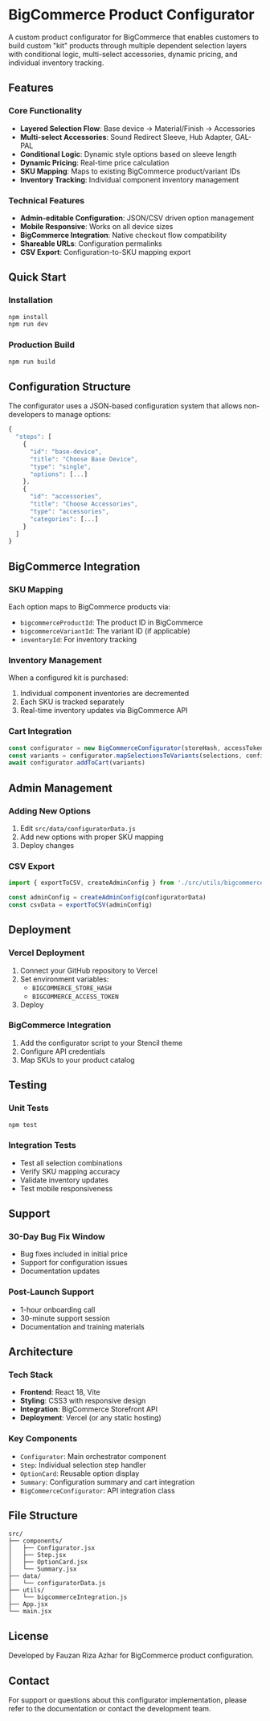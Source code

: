 # BigCommerce Product Configurator

A custom product configurator for BigCommerce that enables customers to build custom "kit" products through multiple dependent selection layers with conditional logic, multi-select accessories, dynamic pricing, and individual inventory tracking.

## Features

### Core Functionality
- **Layered Selection Flow**: Base device → Material/Finish → Accessories
- **Multi-select Accessories**: Sound Redirect Sleeve, Hub Adapter, GAL-PAL
- **Conditional Logic**: Dynamic style options based on sleeve length
- **Dynamic Pricing**: Real-time price calculation
- **SKU Mapping**: Maps to existing BigCommerce product/variant IDs
- **Inventory Tracking**: Individual component inventory management

### Technical Features
- **Admin-editable Configuration**: JSON/CSV driven option management
- **Mobile Responsive**: Works on all device sizes
- **BigCommerce Integration**: Native checkout flow compatibility
- **Shareable URLs**: Configuration permalinks
- **CSV Export**: Configuration-to-SKU mapping export

## Quick Start

### Installation
```bash
npm install
npm run dev
```

### Production Build
```bash
npm run build
```

## Configuration Structure

The configurator uses a JSON-based configuration system that allows non-developers to manage options:

```javascript
{
  "steps": [
    {
      "id": "base-device",
      "title": "Choose Base Device",
      "type": "single",
      "options": [...]
    },
    {
      "id": "accessories",
      "title": "Choose Accessories",
      "type": "accessories",
      "categories": [...]
    }
  ]
}
```

## BigCommerce Integration

### SKU Mapping
Each option maps to BigCommerce products via:
- `bigcommerceProductId`: The product ID in BigCommerce
- `bigcommerceVariantId`: The variant ID (if applicable)
- `inventoryId`: For inventory tracking

### Inventory Management
When a configured kit is purchased:
1. Individual component inventories are decremented
2. Each SKU is tracked separately
3. Real-time inventory updates via BigCommerce API

### Cart Integration
```javascript
const configurator = new BigCommerceConfigurator(storeHash, accessToken)
const variants = configurator.mapSelectionsToVariants(selections, configData)
await configurator.addToCart(variants)
```

## Admin Management

### Adding New Options
1. Edit `src/data/configuratorData.js`
2. Add new options with proper SKU mapping
3. Deploy changes

### CSV Export
```javascript
import { exportToCSV, createAdminConfig } from './src/utils/bigcommerceIntegration.js'

const adminConfig = createAdminConfig(configuratorData)
const csvData = exportToCSV(adminConfig)
```

## Deployment

### Vercel Deployment
1. Connect your GitHub repository to Vercel
2. Set environment variables:
   - `BIGCOMMERCE_STORE_HASH`
   - `BIGCOMMERCE_ACCESS_TOKEN`
3. Deploy

### BigCommerce Integration
1. Add the configurator script to your Stencil theme
2. Configure API credentials
3. Map SKUs to your product catalog

## Testing

### Unit Tests
```bash
npm test
```

### Integration Tests
- Test all selection combinations
- Verify SKU mapping accuracy
- Validate inventory updates
- Test mobile responsiveness

## Support

### 30-Day Bug Fix Window
- Bug fixes included in initial price
- Support for configuration issues
- Documentation updates

### Post-Launch Support
- 1-hour onboarding call
- 30-minute support session
- Documentation and training materials

## Architecture

### Tech Stack
- **Frontend**: React 18, Vite
- **Styling**: CSS3 with responsive design
- **Integration**: BigCommerce Storefront API
- **Deployment**: Vercel (or any static hosting)

### Key Components
- `Configurator`: Main orchestrator component
- `Step`: Individual selection step handler
- `OptionCard`: Reusable option display
- `Summary`: Configuration summary and cart integration
- `BigCommerceConfigurator`: API integration class

## File Structure
```
src/
├── components/
│   ├── Configurator.jsx
│   ├── Step.jsx
│   ├── OptionCard.jsx
│   └── Summary.jsx
├── data/
│   └── configuratorData.js
├── utils/
│   └── bigcommerceIntegration.js
├── App.jsx
└── main.jsx
```

## License   

Developed by Fauzan Riza Azhar for BigCommerce product configuration.

## Contact

For support or questions about this configurator implementation, please refer to the documentation or contact the development team.
